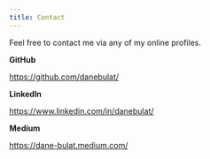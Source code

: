 ```yaml
---
title: Contact
---
```


Feel free to contact me via any of my online profiles.

**GitHub**

<a href="https://github.com/danebulat/" 
   target="_blank">https://github.com/danebulat/</a>


**LinkedIn**

<a href="https://www.linkedin.com/in/danebulat/" 
   target="_blank">https://www.linkedin.com/in/danebulat/</a>


**Medium**

<a href="https://dane-bulat.medium.com/" 
   target="_blank">https://dane-bulat.medium.com/</a>
